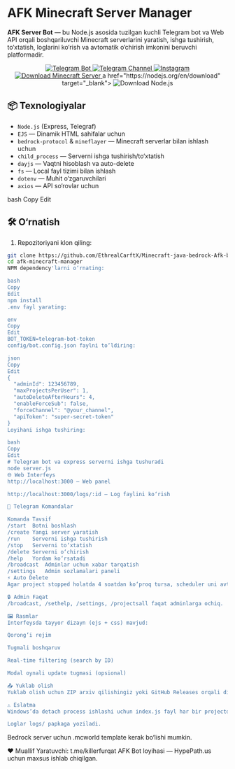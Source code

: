 # AFK Minecraft Server Manager

**AFK Server Bot** — bu Node.js asosida tuzilgan kuchli Telegram bot va Web API orqali boshqariluvchi Minecraft serverlarini yaratish, ishga tushirish, to‘xtatish, loglarini ko‘rish va avtomatik o‘chirish imkonini beruvchi platformadir.

<p align="center">
  <a href="https://t.me/avtoserverbot" target="_blank">
    <img src="https://img.shields.io/badge/Telegram-Bot-2CA5E0?style=for-the-badge&logo=telegram" alt="Telegram Bot">
  </a>
  <a href="https://t.me/HypePath" target="_blank">
    <img src="https://img.shields.io/badge/Telegram-Channel-2CA5E0?style=for-the-badge&logo=telegram" alt="Telegram Channel">
  </a>
  <a href="https://instagram.com/EthrealCarftX" target="_blank">
    <img src="https://img.shields.io/badge/Instagram-Follow-E4405F?style=for-the-badge&logo=instagram&logoColor=white" alt="Instagram">
  </a>
  <a href="https://www.minecraft.net/en-us/download/server" target="_blank">
  <img src="https://img.shields.io/badge/Minecraft-Server%20Download-green?style=for-the-badge&logo=minecraft&logoColor=white" alt="Download Minecraft Server">
</a>
a href="https://nodejs.org/en/download" target="_blank">
  <img src="https://img.shields.io/badge/Node.js-Download%20Latest-brightgreen?style=for-the-badge&logo=node.js&logoColor=white" alt="Download Node.js">
</a>

</p>

## 📦 Texnologiyalar

- `Node.js` (Express, Telegraf)
- `EJS` — Dinamik HTML sahifalar uchun
- `bedrock-protocol` & `mineflayer` — Minecraft serverlar bilan ishlash uchun
- `child_process` — Serverni ishga tushirish/to‘xtatish
- `dayjs` — Vaqtni hisoblash va auto-delete
- `fs` — Local fayl tizimi bilan ishlash
- `dotenv` — Muhit o‘zgaruvchilari
- `axios` — API so‘rovlar uchun

bash
Copy
Edit

## 🛠 O‘rnatish

1. Repozitoriyani klon qiling:
```bash
git clone https://github.com/EthrealCarftX/Minecraft-java-bedrock-Afk-bot-website.git
cd afk-minecraft-manager
NPM dependency'larni o‘rnating:

bash
Copy
Edit
npm install
.env fayl yarating:

env
Copy
Edit
BOT_TOKEN=telegram-bot-token
config/bot.config.json faylni to‘ldiring:

json
Copy
Edit
{
  "adminId": 123456789,
  "maxProjectsPerUser": 1,
  "autoDeleteAfterHours": 4,
  "enableForceSub": false,
  "forceChannel": "@your_channel",
  "apiToken": "super-secret-token"
}
Loyihani ishga tushiring:

bash
Copy
Edit
# Telegram bot va express serverni ishga tushuradi
node server.js
🌐 Web Interfeys
http://localhost:3000 — Web panel

http://localhost:3000/logs/:id — Log faylini ko‘rish

🚀 Telegram Komandalar

Komanda	Tavsif
/start	Botni boshlash
/create	Yangi server yaratish
/run	Serverni ishga tushirish
/stop	Serverni to‘xtatish
/delete	Serverni o‘chirish
/help	Yordam ko‘rsatadi
/broadcast	Adminlar uchun xabar tarqatish
/settings	Admin sozlamalari paneli
⚡ Auto Delete
Agar project stopped holatda 4 soatdan ko‘proq tursa, scheduler uni avtomatik o‘chiradi.

🔒 Admin Faqat
/broadcast, /sethelp, /settings, /projectsall faqat adminlarga ochiq.

🖼 Rasmlar
Interfeysda tayyor dizayn (ejs + css) mavjud:

Qorong‘i rejim

Tugmali boshqaruv

Real-time filtering (search by ID)

Modal oynali update tugmasi (opsional)

📤 Yuklab olish
Yuklab olish uchun ZIP arxiv qilishingiz yoki GitHub Releases orqali distributsiyasini yaratishingiz mumkin.

⚠️ Eslatma
Windows’da detach process ishlashi uchun index.js fayl har bir projectda mavjud bo‘lishi shart.

Loglar logs/ papkaga yoziladi.
```

Bedrock server uchun .mcworld template kerak bo‘lishi mumkin.

❤️ Muallif
Yaratuvchi: t.me/killerfurqat
AFK Bot loyihasi — HypePath.us uchun maxsus ishlab chiqilgan.
